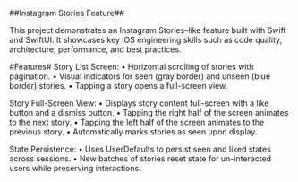 ##Instagram Stories Feature##

This project demonstrates an Instagram Stories–like feature built with Swift and SwiftUI. It showcases key iOS engineering skills such as code quality, architecture, performance, and best practices.

#Features#
Story List Screen:
	•	Horizontal scrolling of stories with pagination.
	•	Visual indicators for seen (gray border) and unseen (blue border) stories.
	•	Tapping a story opens a full-screen view.
 
Story Full-Screen View:
	•	Displays story content full-screen with a like button and a dismiss button.
	•	Tapping the right half of the screen animates to the next story.
  •	Tapping the left half of the screen animates to the previous story.
	•	Automatically marks stories as seen upon display.

State Persistence:
	•	Uses UserDefaults to persist seen and liked states across sessions.
	•	New batches of stories reset state for un-interacted users while preserving interactions.
